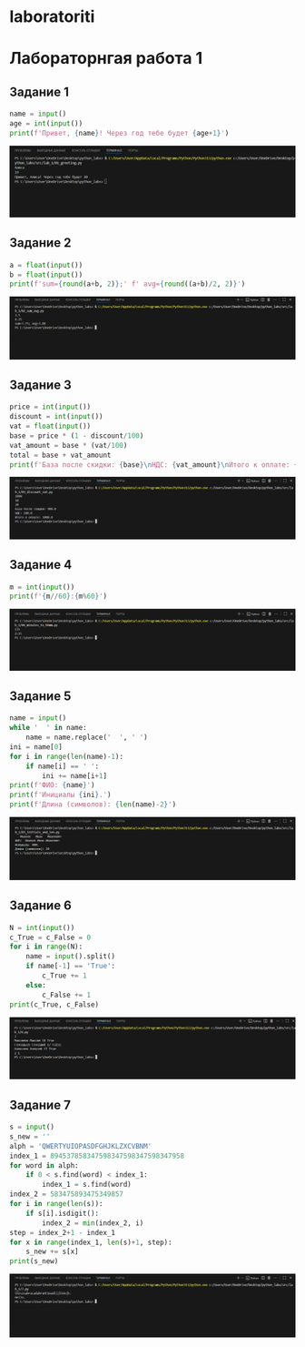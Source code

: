 # laboratoriti

# Лабораторнгая работа 1

## Задание 1
```python
name = input()
age = int(input())
print(f'Привет, {name}! Через год тебе будет {age+1}')
```
![01_greeting](/images/lab01/01.png)

## Задание 2
```python
a = float(input())
b = float(input())
print(f'sum={round(a+b, 2)};' f' avg={round((a+b)/2, 2)}')
```
![02_sum_avg](/images/lab01/02.png)

## Задание 3
```python
price = int(input())
discount = int(input())
vat = float(input())
base = price * (1 - discount/100)
vat_amount = base * (vat/100)
total = base + vat_amount
print(f'База после скидки: {base}\nНДС: {vat_amount}\nИтого к оплате: {total}')
```
![03_discount_vat](/images/lab01/03.png)


## Задание 4
```python
m = int(input())
print(f'{m//60}:{m%60}')
```
![04_minues_to_hhmm](/images/lab01/04.png)


## Задание 5
```python
name = input()
while '  ' in name:
    name = name.replace('  ', ' ')
ini = name[0]
for i in range(len(name)-1):
    if name[i] == ' ':
        ini += name[i+1]
print(f'ФИО: {name}')
print(f'Инициалы {ini}.')
print(f'Длина (символов): {len(name)-2}')
```
![05_initials_and_len](/images/lab01/05.png)


## Задание 6
```python
N = int(input())
c_True = c_False = 0
for i in range(N):
    name = input().split()
    if name[-1] == 'True':
        c_True += 1
    else: 
        c_False += 1
print(c_True, c_False)
```
![06](/images/lab01/06.png)


## Задание 7
```python
s = input()
s_new = ''
alph = 'QWERTYUIOPASDFGHJKLZXCVBNM'
index_1 = 894537858347598347598347598347958
for word in alph:
    if 0 < s.find(word) < index_1:
        index_1 = s.find(word)
index_2 = 583475893475349857
for i in range(len(s)):
    if s[i].isdigit():
        index_2 = min(index_2, i)
step = index_2+1 - index_1
for x in range(index_1, len(s)+1, step):
    s_new += s[x]
print(s_new)
```
![07](/images/lab01/07.png)




